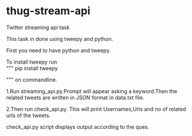 # thug-stream-api
Twitter streaming api task

This task in done using tweepy and python.

First you need to have python and tweepy.


To install tweepy run     
"""
pip install tweepy

"""
on commandline.



1.Run streaming_api.py.Prompt will appear asking a keyword.Then the related tweets are written in JSON format in data.txt file.

2.Then run check_api.py. This will print Usernames,Urls and no of related urls of the tweets.

check_api.py script displays output according to the ques.

